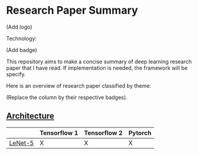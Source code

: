 # Research Paper Summary

(Add logo)

Technology:

(Add badge)

This repository aims to make a concise summary of deep learning research paper that I have read. If implementation is needed, the framework will be specify.

Here is an overview of research paper classified by theme:

(Replace the column by their respective badges).

## [Architecture](https://github.com/3outeille/Research-Paper-Summary/tree/master/src/architecture)
<i></i> | Tensorflow 1| Tensorflow 2 | Pytorch
--------| -------------|-------------|--------
[LeNet-5](https://github.com/3outeille/Research-Paper-Summary/tree/master/src/architecture/lenet-5/tensorflow_1)| X| X| X 






